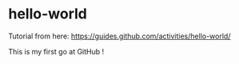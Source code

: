 # hello-world
Tutorial from here: https://guides.github.com/activities/hello-world/

This is my first go at GitHub !
